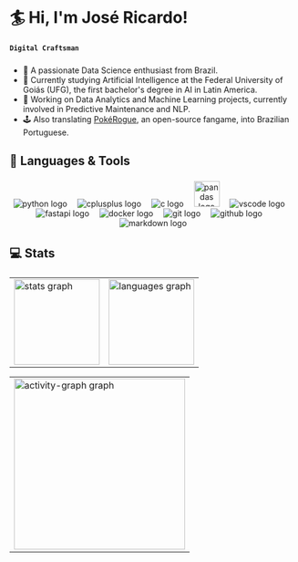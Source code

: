 # 🏄 Hi, I'm José Ricardo!

**`Digital Craftsman`**

###

- 🦾 A passionate Data Science enthusiast from Brazil.
- 🌱 Currently studying Artificial Intelligence at the Federal University of Goiás (UFG), the first bachelor's degree in AI in Latin America.
- 🤖 Working on Data Analytics and Machine Learning projects, currently involved in Predictive Maintenance and NLP.
- 🕹️ Also translating [PokéRogue](https://github.com/pagefaultgames/pokerogue), an open-source fangame, into Brazilian Portuguese.

###

## 🧰 Languages & Tools

###

<div align="center">
  <img src="https://skillicons.dev/icons?i=py" alt="python logo"/>
  <img width="10"/>
  <img src="https://skillicons.dev/icons?i=cpp" alt="cplusplus logo"/>
  <img width="10"/>
  <img src="https://skillicons.dev/icons?i=c" alt="c logo"/>
  <img width="10"/>
  <img src="https://cdn.jsdelivr.net/gh/devicons/devicon/icons/pandas/pandas-original.svg" height=45px alt="pandas logo"/>
  <img width="10"/>
  <img src="https://skillicons.dev/icons?i=vscode" alt="vscode logo"/>
  <img width="10"/>
  <img src="https://skillicons.dev/icons?i=fastapi" alt="fastapi logo"/>
  <img width="10"/>
  <img src="https://skillicons.dev/icons?i=docker" alt="docker logo"/>
  <img width="10"/>
  <img src="https://skillicons.dev/icons?i=git" alt="git logo"/>
  <img width="10"/>
  <img src="https://skillicons.dev/icons?i=github" alt="github logo"/>
  <img width="10"/>
  <img src="https://skillicons.dev/icons?i=md" alt="markdown logo"/>
</div>

###

## 💻 Stats

###

<div align="center">
  <table>
    <tr>
      <td><img src="https://github-readme-stats.vercel.app/api?username=josericardo-fo&hide_title=false&hide_rank=false&show_icons=true&include_all_commits=true&count_private=true&disable_animations=false&theme=react&locale=en&hide_border=false&order=1" height="150" alt="stats graph"  /></td>
      <td><img src="https://github-readme-stats.vercel.app/api/top-langs?username=josericardo-fo&locale=en&hide_title=false&layout=compact&card_width=320&langs_count=5&theme=react&hide_border=false&order=2" height="150" alt="languages graph"  /></td>
    </tr>
  </table>
</div>

<div align="center">
  <table>
    <tr>
      <td><img src="https://github-readme-activity-graph.vercel.app/graph?username=josericardo-fo&radius=16&theme=react&area=true&order=5" height="300" alt="activity-graph graph"  /></td>
    </tr>
  </table>
</div>

###
